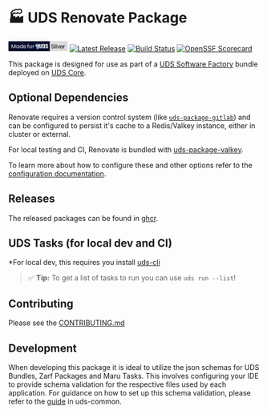 # 🏭 UDS Renovate Package

[<img alt="Made for UDS" src="https://raw.githubusercontent.com/defenseunicorns/uds-common/refs/heads/main/docs/assets/made-for-uds-silver.svg" height="20px"/>](https://github.com/defenseunicorns/uds-core)
[![Latest Release](https://img.shields.io/github/v/release/defenseunicorns/uds-package-renovate)](https://github.com/defenseunicorns/uds-package-renovate/releases)
[![Build Status](https://img.shields.io/github/actions/workflow/status/defenseunicorns/uds-package-renovate/release.yaml)](https://github.com/defenseunicorns/uds-package-renovate/actions/workflows/release.yaml)
[![OpenSSF Scorecard](https://api.securityscorecards.dev/projects/github.com/defenseunicorns/uds-package-renovate/badge)](https://api.securityscorecards.dev/projects/github.com/defenseunicorns/uds-package-renovate)

This package is designed for use as part of a [UDS Software Factory](https://github.com/defenseunicorns/uds-software-factory) bundle deployed on [UDS Core](https://github.com/defenseunicorns/uds-core).

## Optional Dependencies

Renovate requires a version control system (like [`uds-package-gitlab`](https://github.com/defenseunicorns/uds-package-gitlab)) and can be configured to persist it's cache to a Redis/Valkey instance, either in cluster or external. 

For local testing and CI, Renovate is bundled with [uds-package-valkey](ghcr.io/defenseunicorns/packages/uds/uds-package-valkey).

To learn more about how to configure these and other options refer to the [configuration documentation](./docs/configuration.md).

## Releases

The released packages can be found in [ghcr](https://github.com/defenseunicorns/uds-package-renovate/pkgs/container/packages%2Fuds%2Frenovate).

## UDS Tasks (for local dev and CI)

*For local dev, this requires you install [uds-cli](https://github.com/defenseunicorns/uds-cli?tab=readme-ov-file#install)

> :white_check_mark: **Tip:** To get a list of tasks to run you can use `uds run --list`!

## Contributing

Please see the [CONTRIBUTING.md](./CONTRIBUTING.md)

## Development

When developing this package it is ideal to utilize the json schemas for UDS Bundles, Zarf Packages and Maru Tasks. This involves configuring your IDE to provide schema validation for the respective files used by each application. For guidance on how to set up this schema validation, please refer to the [guide](https://github.com/defenseunicorns/uds-common/blob/main/docs/uds-packages/development/development-ide-configuration.md) in uds-common.
